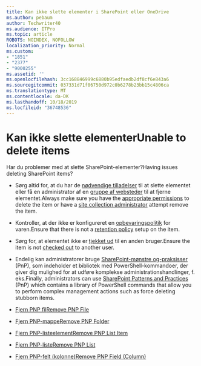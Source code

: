 ```yaml
---
title: Kan ikke slette elementer i SharePoint eller OneDrive
ms.author: pebaum
author: Techwriter40
ms.audience: ITPro
ms.topic: article
ROBOTS: NOINDEX, NOFOLLOW
localization_priority: Normal
ms.custom:
- "1851"
- "2377"
- "9000255"
ms.assetid: ''
ms.openlocfilehash: 3cc168846999c6880b95edfaedb2df8cf6e843a6
ms.sourcegitcommit: 037331d71f06750d972c0b6278b23bb15c4806ca
ms.translationtype: MT
ms.contentlocale: da-DK
ms.lasthandoff: 10/18/2019
ms.locfileid: "36748536"
---
```

# <a name="unable-to-delete-items"></a><span data-ttu-id="434bd-102">Kan ikke slette elementer</span><span class="sxs-lookup"><span data-stu-id="434bd-102">Unable to delete items</span></span>

<span data-ttu-id="434bd-103">Har du problemer med at slette SharePoint-elementer?</span><span class="sxs-lookup"><span data-stu-id="434bd-103">Having issues deleting SharePoint items?</span></span>

- <span data-ttu-id="434bd-104">Sørg altid for, at du har de [nødvendige tilladelser](https://docs.microsoft.com/sharepoint/default-sharepoint-groups) til at slette elementet eller få en administrator af en [gruppe af websteder](https://docs.microsoft.com/sharepoint/customize-sharepoint-site-permissions#add-change-or-remove-a-site-collection-administrator) til at fjerne elementet.</span><span class="sxs-lookup"><span data-stu-id="434bd-104">Always make sure you have the [appropriate permissions](https://docs.microsoft.com/sharepoint/default-sharepoint-groups) to delete the item or have a [site collection administrator](https://docs.microsoft.com/sharepoint/customize-sharepoint-site-permissions#add-change-or-remove-a-site-collection-administrator) attempt remove the item.</span></span>

- <span data-ttu-id="434bd-105">Kontroller, at der ikke er konfigureret en [opbevaringspolitik](https://docs.microsoft.com/office365/securitycompliance/retention-policies) for varen.</span><span class="sxs-lookup"><span data-stu-id="434bd-105">Ensure that there is not a [retention policy](https://docs.microsoft.com/office365/securitycompliance/retention-policies) setup on the item.</span></span>

- <span data-ttu-id="434bd-106">Sørg for, at elementet ikke er [tjekket ud](https://support.office.com/article/check-out-check-in-or-discard-changes-to-files-in-a-library-7e2c12a9-a874-4393-9511-1378a700f6de) til en anden bruger.</span><span class="sxs-lookup"><span data-stu-id="434bd-106">Ensure the item is not [checked out](https://support.office.com/article/check-out-check-in-or-discard-changes-to-files-in-a-library-7e2c12a9-a874-4393-9511-1378a700f6de) to another user.</span></span>

- <span data-ttu-id="434bd-107">Endelig kan administratorer bruge [SharePoint-mønstre og-praksisser](https://docs.microsoft.com/powershell/sharepoint/sharepoint-pnp/sharepoint-pnp-cmdlets?view=sharepoint-ps#installation) (PnP), som indeholder et bibliotek med PowerShell-kommandoer, der giver dig mulighed for at udføre komplekse administrationshandlinger, f. eks.</span><span class="sxs-lookup"><span data-stu-id="434bd-107">Finally, administrators can use [SharePoint Patterns and Practices](https://docs.microsoft.com/powershell/sharepoint/sharepoint-pnp/sharepoint-pnp-cmdlets?view=sharepoint-ps#installation) (PnP) which contains a library of PowerShell commands that allow you to perform complex management actions such as force deleting stubborn items.</span></span>
- [<span data-ttu-id="434bd-108">Fjern PNP fil</span><span class="sxs-lookup"><span data-stu-id="434bd-108">Remove PNP File</span></span>](https://docs.microsoft.com/powershell/module/sharepoint-pnp/remove-pnpfile?view=sharepoint-ps)
- [<span data-ttu-id="434bd-109">Fjern PNP-mappe</span><span class="sxs-lookup"><span data-stu-id="434bd-109">Remove PNP Folder</span></span>](https://docs.microsoft.com/powershell/module/sharepoint-pnp/remove-pnpfolder?view=sharepoint-ps)
- [<span data-ttu-id="434bd-110">Fjern PNP-listeelement</span><span class="sxs-lookup"><span data-stu-id="434bd-110">Remove PNP List Item</span></span>](https://docs.microsoft.com/powershell/module/sharepoint-pnp/remove-pnplistitem?view=sharepoint-ps)
- [<span data-ttu-id="434bd-111">Fjern PNP-liste</span><span class="sxs-lookup"><span data-stu-id="434bd-111">Remove PNP List</span></span>](https://docs.microsoft.com/powershell/module/sharepoint-pnp/remove-pnplist?view=sharepoint-ps)
- [<span data-ttu-id="434bd-112">Fjern PNP-felt (kolonne)</span><span class="sxs-lookup"><span data-stu-id="434bd-112">Remove PNP Field (Column)</span></span>](https://docs.microsoft.com/powershell/module/sharepoint-pnp/remove-pnpfield?view=sharepoint-ps)